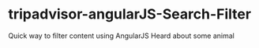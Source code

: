# tripadvisor-angularJS-Search-Filter
Quick way to filter content using AngularJS
Heard about some animal
